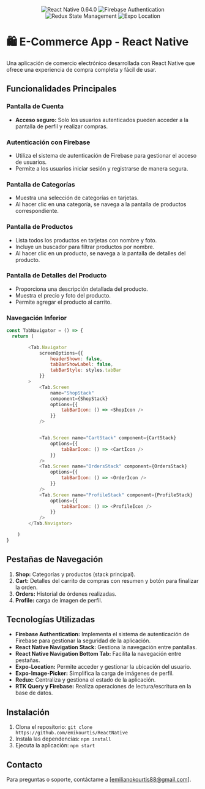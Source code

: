 <p align="center">
  <img src="https://img.shields.io/badge/React%20Native-0.64.0-blue.svg" alt="React Native 0.64.0">
  <img src="https://img.shields.io/badge/Firebase-Authentication-orange.svg" alt="Firebase Authentication">
  <img src="https://img.shields.io/badge/Redux-State%20Management-green.svg" alt="Redux State Management">
  <img src="https://img.shields.io/badge/Expo-Location-yellow.svg" alt="Expo Location">
</p>

# 🛍️ E-Commerce App - React Native

Una aplicación de comercio electrónico desarrollada con React Native que ofrece una experiencia de compra completa y fácil de usar.

## Funcionalidades Principales

### Pantalla de Cuenta
- **Acceso seguro:** Solo los usuarios autenticados pueden acceder a la  pantalla de perfil y realizar compras.

### Autenticación con Firebase
- Utiliza el sistema de autenticación de Firebase para gestionar el acceso de usuarios.
- Permite a los usuarios iniciar sesión y registrarse de manera segura.

### Pantalla de Categorías
- Muestra una selección de categorías en tarjetas.
- Al hacer clic en una categoría, se navega a la pantalla de productos correspondiente.

### Pantalla de Productos
- Lista todos los productos en tarjetas con nombre y foto.
- Incluye un buscador para filtrar productos por nombre.
- Al hacer clic en un producto, se navega a la pantalla de detalles del producto.

### Pantalla de Detalles del Producto
- Proporciona una descripción detallada del producto.
- Muestra el precio y foto del producto.
- Permite agregar el producto al carrito.


### Navegación Inferior
```javascript
const TabNavigator = () => {
  return (

        <Tab.Navigator
            screenOptions={{
                headerShown: false,
                tabBarShowLabel: false,
                tabBarStyle: styles.tabBar
            }}
        >
            <Tab.Screen
                name="ShopStack"
                component={ShopStack}
                options={{
                    tabBarIcon: () => <ShopIcon />
                }}
            />


            <Tab.Screen name="CartStack" component={CartStack}
                options={{
                    tabBarIcon: () => <CartIcon />
                }}
            />
            <Tab.Screen name="OrdersStack" component={OrdersStack}
                options={{
                    tabBarIcon: () => <OrderIcon />
                }}
            />
            <Tab.Screen name="ProfileStack" component={ProfileStack}
                options={{
                    tabBarIcon: () => <ProfileIcon />
                }}
            />
        </Tab.Navigator>

    )
}

```

## Pestañas de Navegación

1. **Shop:** Categorías y productos (stack principal).
2. **Cart:** Detalles del carrito de compras con resumen y botón para finalizar la orden.
3. **Orders:** Historial de órdenes realizadas.
4. **Profile:** carga de imagen de perfil.

## Tecnologías Utilizadas

- **Firebase Authentication:** Implementa el sistema de autenticación de Firebase para gestionar la seguridad de la aplicación.
- **React Native Navigation Stack:** Gestiona la navegación entre pantallas.
- **React Native Navigation Bottom Tab:** Facilita la navegación entre pestañas.
- **Expo-Location:** Permite acceder y gestionar la ubicación del usuario.
- **Expo-Image-Picker:** Simplifica la carga de imágenes de perfil.
- **Redux:** Centraliza y gestiona el estado de la aplicación.
- **RTK Query y Firebase:** Realiza operaciones de lectura/escritura en la base de datos.

## Instalación

1. Clona el repositorio: `git clone https://github.com/emikourtis/ReactNative`
2. Instala las dependencias: `npm install`
3. Ejecuta la aplicación: `npm start`


## Contacto

Para preguntas o soporte, contáctame a [emilianokourtis88@gmail.com].
